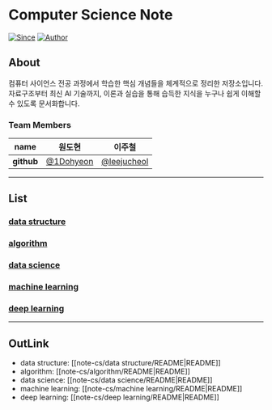 # Computer Science Note

[![Since](https://img.shields.io/badge/since-2025-brightgreen.svg)]()  [![Author](https://img.shields.io/badge/author-1Dohyeon-orange.svg)]()

## About

컴퓨터 사이언스 전공 과정에서 학습한 핵심 개념들을 체계적으로 정리한 저장소입니다. 자료구조부터 최신 AI 기술까지, 이론과 실습을 통해 습득한 지식을 누구나 쉽게 이해할 수 있도록 문서화합니다.

### Team Members

| **name**    | 원도현                                                                                                                  | 이주철                                                                                                                        |
| ----------- | -------------------------------------------------------------------------------------------------------------------- | -------------------------------------------------------------------------------------------------------------------------- |
| **github**  | [@1Dohyeon](https://github.com/1Dohyeon)                                                                             | [@leejucheol](https://github.com/leejucheol)                                                                               |

---
## List
### [data structure](https://github.com/DOforTU/note-cs/blob/dohyeon/data%20structure/data%20structure.md) 
###  [algorithm](https://github.com/DOforTU/note-cs/blob/dohyeon/algorithm/algorithm.md) 
### [data science](https://github.com/DOforTU/note-cs/tree/dohyeon/data%20science)
### [machine learning](https://github.com/DOforTU/note-cs/tree/dohyeon/machine%learning)
### [deep learning](https://github.com/DOforTU/note-cs/tree/dohyeon/deep%learning)

---
## OutLink

- data structure: [[note-cs/data structure/README|README]]
- algorithm: [[note-cs/algorithm/README|README]]
- data science: [[note-cs/data science/README|README]]
- machine learning: [[note-cs/machine learning/README|README]]
- deep learning: [[note-cs/deep learning/README|README]]